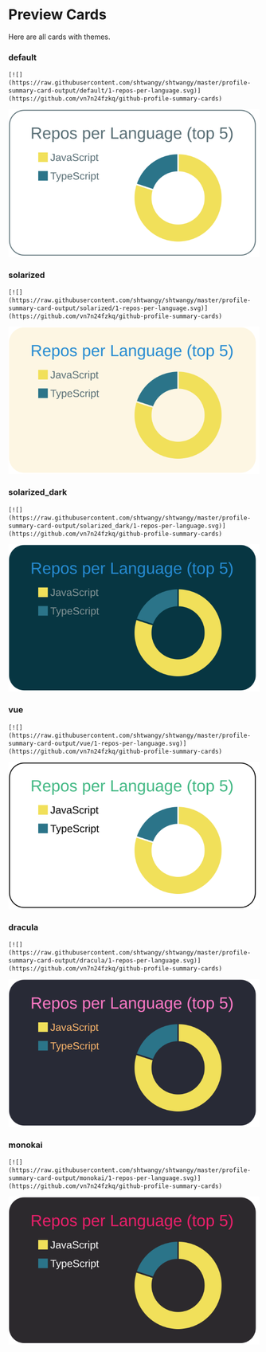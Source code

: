 
# Preview Cards

Here are all cards with themes.


### default


```
[![](https://raw.githubusercontent.com/shtwangy/shtwangy/master/profile-summary-card-output/default/1-repos-per-language.svg)](https://github.com/vn7n24fzkq/github-profile-summary-cards)
```
![](https://raw.githubusercontent.com/shtwangy/shtwangy/master/profile-summary-card-output/default/1-repos-per-language.svg)


### solarized


```
[![](https://raw.githubusercontent.com/shtwangy/shtwangy/master/profile-summary-card-output/solarized/1-repos-per-language.svg)](https://github.com/vn7n24fzkq/github-profile-summary-cards)
```
![](https://raw.githubusercontent.com/shtwangy/shtwangy/master/profile-summary-card-output/solarized/1-repos-per-language.svg)


### solarized_dark


```
[![](https://raw.githubusercontent.com/shtwangy/shtwangy/master/profile-summary-card-output/solarized_dark/1-repos-per-language.svg)](https://github.com/vn7n24fzkq/github-profile-summary-cards)
```
![](https://raw.githubusercontent.com/shtwangy/shtwangy/master/profile-summary-card-output/solarized_dark/1-repos-per-language.svg)


### vue


```
[![](https://raw.githubusercontent.com/shtwangy/shtwangy/master/profile-summary-card-output/vue/1-repos-per-language.svg)](https://github.com/vn7n24fzkq/github-profile-summary-cards)
```
![](https://raw.githubusercontent.com/shtwangy/shtwangy/master/profile-summary-card-output/vue/1-repos-per-language.svg)


### dracula


```
[![](https://raw.githubusercontent.com/shtwangy/shtwangy/master/profile-summary-card-output/dracula/1-repos-per-language.svg)](https://github.com/vn7n24fzkq/github-profile-summary-cards)
```
![](https://raw.githubusercontent.com/shtwangy/shtwangy/master/profile-summary-card-output/dracula/1-repos-per-language.svg)


### monokai


```
[![](https://raw.githubusercontent.com/shtwangy/shtwangy/master/profile-summary-card-output/monokai/1-repos-per-language.svg)](https://github.com/vn7n24fzkq/github-profile-summary-cards)
```
![](https://raw.githubusercontent.com/shtwangy/shtwangy/master/profile-summary-card-output/monokai/1-repos-per-language.svg)

